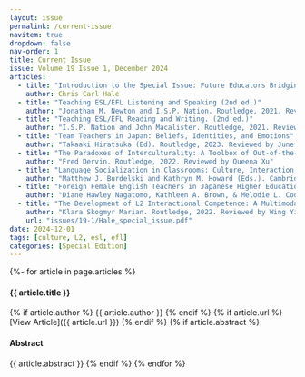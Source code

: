 ```yaml
---
layout: issue
permalink: /current-issue
navitem: true
dropdown: false
nav-order: 1
title: Current Issue
issue: Volume 19 Issue 1, December 2024 
articles:
  - title: "Introduction to the Special Issue: Future Educators Bridging Theory and Practice in Language Education"
    author: Chris Carl Hale
  - title: "Teaching ESL/EFL Listening and Speaking (2nd ed.)"
    author: "Jonathan M. Newton and I.S.P. Nation. Routledge, 2021. Reviewed by Akito Murata" 
  - title: "Teaching ESL/EFL Reading and Writing. (2nd ed.)"
    author: "I.S.P. Nation and John Macalister. Routledge, 2021. Reviewed by Chia-An Tsai"
  - title: "Team Teachers in Japan: Beliefs, Identities, and Emotions"
    author: "Takaaki Hiratsuka (Ed). Routledge, 2023. Reviewed by June Ha Kim"
  - title: "The Paradoxes of Interculturality: A Toolbox of Out-of-the-box Ideas for Intercultural Communication Education"
    author: "Fred Dervin. Routledge, 2022. Reviewed by Queena Xu"
  - title: "Language Socialization in Classrooms: Culture, Interaction, and Language Development"
    author: "Matthew J. Burdelski and Kathryn M. Howard (Eds.). Cambridge University Press, 2020. Reviewed by Rie Kawamura"
  - title: "Foreign Female English Teachers in Japanese Higher Education: Narratives From Our Quarter"
    author: "Diane Hawley Nagatomo, Kathleen A. Brown, & Melodie L. Cook (Eds.). Candlin and Mynard, 2020. Reviewed by Sarina Sugawara"
  - title: "The Development of L2 Interactional Competence: A Multimodal Study of Complaining in French Interactions"
    author: "Klara Skogmyr Marian. Routledge, 2022. Reviewed by Wing Yiu"
    url: "issues/19-1/Hale_special_issue.pdf"
date: 2024-12-01
tags: [culture, L2, esl, efl]
categories: [Special Edition]
---
```

{%- for article in page.articles %}
#### {{ article.title }}
{% if article.author %}
{{ article.author }}
{% endif %}
{% if article.url %}
[View Article]({{ article.url }})
{% endif %}
{% if article.abstract %}
#### Abstract
{{ article.abstract }}
{% endif %}
{% endfor %}
